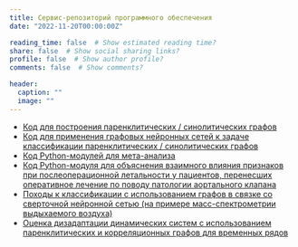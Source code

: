 ```yaml
---
title: Сервис-репозиторий программного обеспечения
date: "2022-11-20T00:00:00Z"

reading_time: false  # Show estimated reading time?
share: false  # Show social sharing links?
profile: false  # Show author profile?
comments: false  # Show comments?

header:
  caption: ""
  image: ""
---
```

 - [Код для построения паренклитических / синолитических графов](https://github.com/solomennik/parenclitic_synolytic)
 - [Код для применения графовых нейронных сетей к задаче классификации паренклитических / синолитических графов](https://github.com/uwadim/parenclitic_gcn)
 - [Код Python-модулей для мета-анализа](https://github.com/aysuvorov/medstats)
 - [Код Python-модуля для объяснения взаимного влияния признаков при послеоперационной летальности у пациентов,
перенесших оперативное лечение по поводу патологии аортального клапана](https://github.com/uwadim/shapley_flow_cardio)
 - [Походы к классификации с использованием графов в связке со сверточной нейронной сетью (на примере масс-спектрометрии выдыхаемого воздуха)](https://github.com/aysuvorov/cacs_testing/tree/main/Convo-network-with-graphs)
 - [Оценка дизадаптации динамических систем с использованием паренклитических и корреляционных графов для временных рядов](https://github.com/aysuvorov/cacs_testing/tree/main/Ts-graph-methods)
